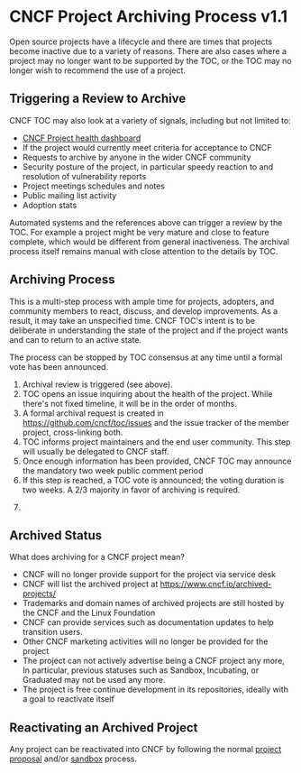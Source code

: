 # CNCF Project Archiving Process v1.1

Open source projects have a lifecycle and there are times that projects become inactive due to a variety of reasons. There are also cases where a project may no longer want to be supported by the TOC, or the TOC may no longer wish to recommend the use of a project.

## Triggering a Review to Archive 

CNCF TOC may also look at a variety of signals, including but not limited to:
* [CNCF Project health dashboard](https://projecthealth.cncf.io/)
* If the project would currently meet criteria for acceptance to CNCF
* Requests to archive by anyone in the wider CNCF community
* Security posture of the project, in particular speedy reaction to and resolution of vulnerability reports
* Project meetings schedules and notes
* Public mailing list activity
* Adoption stats

Automated systems and the references above can trigger a review by the TOC. For example a project might be very mature and close to feature complete, which would be different from general inactiveness. The archival process itself remains manual with close attention to the details by TOC.

## Archiving Process

This is a multi-step process with ample time for projects, adopters, and community members to react, discuss, and develop improvements. As a result, it may take an unspecified time. CNCF TOC's intent is to be deliberate in understanding the state of the project and if the project wants and can to return to an active state.

The process can be stopped by TOC consensus at any time until a formal vote has been announced.

1. Archival review is triggered (see above).
2. TOC opens an issue inquiring about the health of the project. While there's not fixed timeline, it will be in the order of months.
3. A formal archival request is created in https://github.com/cncf/toc/issues and the issue tracker of the member project, cross-linking both.
4. TOC informs project maintainers and the end user community. This step will usually be delegated to CNCF staff.
5. Once enough information has been provided, CNCF TOC may announce the mandatory two week public comment period
6. If this step is reached, a TOC vote is announced; the voting duration is two weeks. A 2/3 majority in favor of archiving is required.
7. ```

## Archived Status

What does archiving for a CNCF project mean?

* CNCF will no longer provide support for the project via service desk
* CNCF will list the archived project at https://www.cncf.io/archived-projects/
* Trademarks and domain names of archived projects are still hosted by the CNCF and the Linux Foundation
* CNCF can provide services such as documentation updates to help transition users.
* Other CNCF marketing activities will no longer be provided for the project
* The project can not actively advertise being a CNCF project any more, In particular, previous statuses such as Sandbox, Incubating, or Graduated may not be used any more.
* The project is free continue development in its repositories, ideally with a goal to reactivate itself

## Reactivating an Archived Project

Any project can be reactivated into CNCF by following the normal [project proposal](https://github.com/cncf/toc/blob/main/process/project_proposals.md) and/or [sandbox](https://github.com/cncf/toc/blob/main/process/sandbox.md) process.
